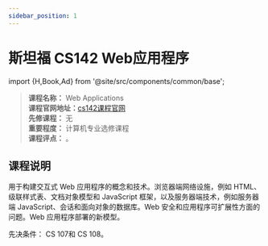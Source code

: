 ```yaml
---
sidebar_position: 1
---
```


# 斯坦福 CS142 Web应用程序
 
import {H,Book,Ad} from '@site/src/components/common/base';


>**课程名称：** Web Applications     
**课程官网地址：**[cs142课程官网](https://web.stanford.edu/class/cs142/)  
**先修课程：** 无  
**重要程度：** 计算机专业选修课程     
**课程评点：** 。     

## 课程说明
用于构建交互式 Web 应用程序的概念和技术。浏览器端网络设施，例如 HTML、级联样式表、文档对象模型和 JavaScript 框架，以及服务器端技术，例如服务器端 JavaScript、会话和面向对象的数据库。Web 安全和应用程序可扩展性方面的问题。Web 应用程序部署的新模型。

先决条件： CS 107和 CS 108。


<Comment></Comment>

